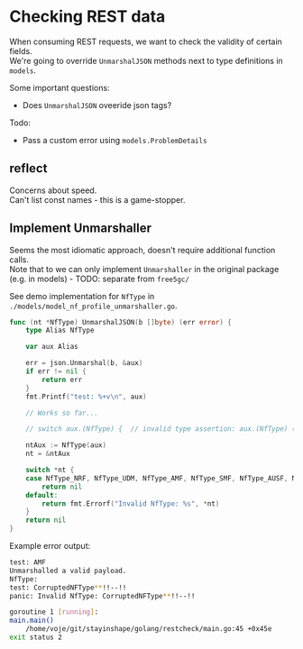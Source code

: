 # Checking REST data
When consuming REST requests, we want to check the validity of certain fields.   
We're going to override `UnmarshalJSON` methods next to type definitions in `models`.   

Some important questions:
* Does `UnmarshalJSON` oveeride json tags?

Todo:
* Pass a custom error using `models.ProblemDetails`

## reflect
Concerns about speed.  
Can't list const names - this is a game-stopper.   

## Implement Unmarshaller
Seems the most idiomatic approach, doesn't require additional function calls.   
Note that to we can only implement `Unmarshaller` in the original package (e.g. in models) - TODO: separate from `free5gc/`

See demo implementation for `NfType` in `./models/model_nf_profile_unmarshaller.go`.   
```go
func (nt *NfType) UnmarshalJSON(b []byte) (err error) {
	type Alias NfType

	var aux Alias

	err = json.Unmarshal(b, &aux)
	if err != nil {
		return err
	}
	fmt.Printf("test: %+v\n", aux)

	// Works so far...

	// switch aux.(NfType) {  // invalid type assertion: aux.(NfType) (non-interface type Alias on left)

	ntAux := NfType(aux)
	nt = &ntAux

	switch *nt {
	case NfType_NRF, NfType_UDM, NfType_AMF, NfType_SMF, NfType_AUSF, NfType_NEF, NfType_PCF, NfType_SMSF, NfType_NSSF, NfType_UDR, NfType_LMF, NfType_GMLC, NfType__5_G_EIR, NfType_SEPP, NfType_UPF, NfType_N3_IWF, NfType_AF, NfType_UDSF, NfType_BSF, NfType_CHF, NfType_NWDAF:
		return nil
	default:
		return fmt.Errorf("Invalid NfType: %s", *nt)
	}
	return nil
}
```

Example error output:
```bash
test: AMF
Unmarshalled a valid payload.
NfType: 
test: CorruptedNFType**!!--!!
panic: Invalid NfType: CorruptedNFType**!!--!!

goroutine 1 [running]:
main.main()
	/home/voje/git/stayinshape/golang/restcheck/main.go:45 +0x45e
exit status 2
```

